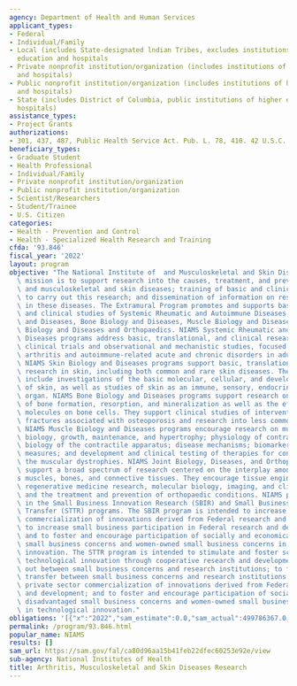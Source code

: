 ```yaml
---
agency: Department of Health and Human Services
applicant_types:
- Federal
- Individual/Family
- Local (includes State-designated lndian Tribes, excludes institutions of higher
  education and hospitals
- Private nonprofit institution/organization (includes institutions of higher education
  and hospitals)
- Public nonprofit institution/organization (includes institutions of higher education
  and hospitals)
- State (includes District of Columbia, public institutions of higher education and
  hospitals)
assistance_types:
- Project Grants
authorizations:
- 301, 437, 487, Public Health Service Act. Pub. L. 78, 410. 42 U.S.C. &sect; 42.
beneficiary_types:
- Graduate Student
- Health Professional
- Individual/Family
- Private nonprofit institution/organization
- Public nonprofit institution/organization
- Scientist/Researchers
- Student/Trainee
- U.S. Citizen
categories:
- Health - Prevention and Control
- Health - Specialized Health Research and Training
cfda: '93.846'
fiscal_year: '2022'
layout: program
objective: "The National Institute of  and Musculoskeletal and Skin Diseases (NIAMS)\
  \ mission is to support research into the causes, treatment, and prevention of arthritis\
  \ and musculoskeletal and skin diseases; training of basic and clinical scientists\
  \ to carry out this research; and dissemination of information on research progress\
  \ in these diseases. The Extramural Program promotes and supports basic, translational,\
  \ and clinical studies of Systemic Rheumatic and Autoimmune Diseases, Skin Biology\
  \ and Diseases, Bone Biology and Diseases, Muscle Biology and Diseases, and Joint\
  \ Biology and Diseases and Orthopaedics. NIAMS Systemic Rheumatic and Autoimmune\
  \ Diseases programs address basic, translational, and clinical research, including\
  \ clinical trials and observational and mechanistic studies, focused on immune-mediated\
  \ arthritis and autoimmune-related acute and chronic disorders in adults and children.\
  \ NIAMS Skin Biology and Diseases programs support basic, translational, and clinical\
  \ research in skin, including both common and rare skin diseases. These programs\
  \ include investigations of the basic molecular, cellular, and developmental biology\
  \ of skin, as well as studies of skin as an immune, sensory, endocrine, and metabolic\
  \ organ. NIAMS Bone Biology and Diseases programs support research on the control\
  \ of bone formation, resorption, and mineralization as well as the effects of signaling\
  \ molecules on bone cells. They support clinical studies of interventions to prevent\
  \ fractures associated with osteoporosis and research into less common bone diseases.\
  \ NIAMS Muscle Biology and Diseases programs encourage research on muscle developmental\
  \ biology, growth, maintenance, and hypertrophy; physiology of contraction; structural\
  \ biology of the contractile apparatus; disease mechanisms; biomarkers and outcome\
  \ measures; and development and clinical testing of therapies for conditions including\
  \ the muscular dystrophies. NIAMS Joint Biology, Diseases, and Orthopaedics programs\
  \ support a broad spectrum of research centered on the interplay among the body\u2019\
  s muscles, bones, and connective tissues. They encourage tissue engineering and\
  \ regenerative medicine research, molecular biology, imaging, and clinical research,\
  \ and the treatment and prevention of orthopaedic conditions. NIAMS participates\
  \ in the Small Business Innovation Research (SBIR) and Small Business Technology\
  \ Transfer (STTR) programs. The SBIR program is intended to increase private sector\
  \ commercialization of innovations derived from Federal research and development;\
  \ to increase small business participation in Federal research and development;\
  \ and to foster and encourage participation of socially and economically disadvantaged\
  \ small business concerns and women-owned small business concerns in technological\
  \ innovation. The STTR program is intended to stimulate and foster scientific and\
  \ technological innovation through cooperative research and development carried\
  \ out between small business concerns and research institutions; to foster technology\
  \ transfer between small business concerns and research institutions; to increase\
  \ private sector commercialization of innovations derived from Federal research\
  \ and development; and to foster and encourage participation of socially and economically\
  \ disadvantaged small business concerns and women-owned small business concerns\
  \ in technological innovation."
obligations: '[{"x":"2022","sam_estimate":0.0,"sam_actual":499786367.0,"usa_spending_actual":519471219.11},{"x":"2023","sam_estimate":520188991.0,"sam_actual":0.0,"usa_spending_actual":398510443.9},{"x":"2024","sam_estimate":515440486.0,"sam_actual":0.0,"usa_spending_actual":0.0}]'
permalink: /program/93.846.html
popular_name: NIAMS
results: []
sam_url: https://sam.gov/fal/ca80d96aa15b41feb22dfec60253e92e/view
sub-agency: National Institutes of Health
title: Arthritis, Musculoskeletal and Skin Diseases Research
---
```

